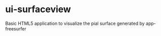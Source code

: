 # ui-surfaceview

Basic HTML5 application to visualize the pial surface generated by app-freesurfer
